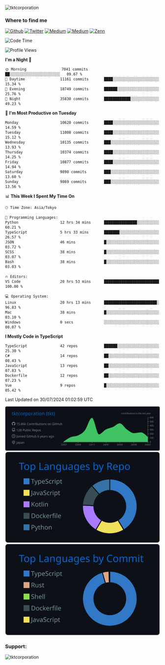 <p align="left"> <img src="https://komarev.com/ghpvc/?username=tktcorporation&label=Profile%20views&color=0e75b6&style=flat" alt="tktcorporation" /> </p>

<h3>Where to find me</h3>
<p>
<a href="https://github.com/tktcorporation" target="_blank"><img alt="Github" src="https://img.shields.io/badge/GitHub-%2312100E.svg?&style=for-the-badge&logo=Github&logoColor=white" /></a>
<a href="https://twitter.com/tktcorporation" target="_blank"><img alt="Twitter" src="https://img.shields.io/badge/twitter-%231DA1F2.svg?&style=for-the-badge&logo=twitter&logoColor=white" /></a>
<a href="https://www.linkedin.com/in/tktcorporation" target="_blank"><img alt="Medium" src="https://img.shields.io/badge/linkdin-0a66c2.svg?&style=for-the-badge&logo=linkedin&logoColor=white" /></a>
<a href="https://qiita.com/tktcorporation" target="_blank"><img alt="Medium" src="https://img.shields.io/badge/qiita-55C500.svg?&style=for-the-badge&logo=qiita&logoColor=white" /></a>
<a href="https://zenn.dev/tktcorporation" target="_blank"><img alt="Zenn" src="https://img.shields.io/badge/Zenn-3EA8FF.svg?&style=for-the-badge&logo=Zenn&logoColor=white" /></a>
</p>
  
<!--START_SECTION:waka-->
![Code Time](http://img.shields.io/badge/Code%20Time-1%2C643%20hrs%2013%20mins-blue)

![Profile Views](http://img.shields.io/badge/Profile%20Views-0-blue)

**I'm a Night 🦉** 

```text
🌞 Morning                7041 commits        ██░░░░░░░░░░░░░░░░░░░░░░░   09.67 % 
🌆 Daytime                11161 commits       ████░░░░░░░░░░░░░░░░░░░░░   15.34 % 
🌃 Evening                18749 commits       ██████░░░░░░░░░░░░░░░░░░░   25.76 % 
🌙 Night                  35830 commits       ████████████░░░░░░░░░░░░░   49.23 % 
```
📅 **I'm Most Productive on Tuesday** 

```text
Monday                   10620 commits       ████░░░░░░░░░░░░░░░░░░░░░   14.59 % 
Tuesday                  11008 commits       ████░░░░░░░░░░░░░░░░░░░░░   15.12 % 
Wednesday                10135 commits       ███░░░░░░░░░░░░░░░░░░░░░░   13.93 % 
Thursday                 10374 commits       ████░░░░░░░░░░░░░░░░░░░░░   14.25 % 
Friday                   10877 commits       ████░░░░░░░░░░░░░░░░░░░░░   14.94 % 
Saturday                 9898 commits        ███░░░░░░░░░░░░░░░░░░░░░░   13.60 % 
Sunday                   9869 commits        ███░░░░░░░░░░░░░░░░░░░░░░   13.56 % 
```


📊 **This Week I Spent My Time On** 

```text
🕑︎ Time Zone: Asia/Tokyo

💬 Programming Languages: 
Python                   12 hrs 34 mins      ███████████████░░░░░░░░░░   60.21 % 
TypeScript               5 hrs 33 mins       ███████░░░░░░░░░░░░░░░░░░   26.57 % 
JSON                     46 mins             █░░░░░░░░░░░░░░░░░░░░░░░░   03.72 % 
SCSS                     38 mins             █░░░░░░░░░░░░░░░░░░░░░░░░   03.07 % 
Bash                     38 mins             █░░░░░░░░░░░░░░░░░░░░░░░░   03.03 % 

🔥 Editors: 
VS Code                  20 hrs 53 mins      █████████████████████████   100.00 % 

💻 Operating System: 
Linux                    20 hrs 13 mins      ████████████████████████░   96.83 % 
Mac                      38 mins             █░░░░░░░░░░░░░░░░░░░░░░░░   03.10 % 
Windows                  0 secs              ░░░░░░░░░░░░░░░░░░░░░░░░░   00.07 % 
```

**I Mostly Code in TypeScript** 

```text
TypeScript               42 repos            ██████░░░░░░░░░░░░░░░░░░░   25.30 % 
C#                       14 repos            ██░░░░░░░░░░░░░░░░░░░░░░░   08.43 % 
JavaScript               13 repos            ██░░░░░░░░░░░░░░░░░░░░░░░   07.83 % 
Dockerfile               12 repos            ██░░░░░░░░░░░░░░░░░░░░░░░   07.23 % 
Vue                      9 repos             █░░░░░░░░░░░░░░░░░░░░░░░░   05.42 % 
```




 Last Updated on 30/07/2024 01:02:59 UTC
<!--END_SECTION:waka-->

[![](https://raw.githubusercontent.com/tktcorporation/tktcorporation/master/profile-summary-card-output/github_dark/0-profile-details.svg)](https://github.com/vn7n24fzkq/github-profile-summary-cards)
[![](https://raw.githubusercontent.com/tktcorporation/tktcorporation/master/profile-summary-card-output/github_dark/1-repos-per-language.svg)](https://github.com/vn7n24fzkq/github-profile-summary-cards) [![](https://raw.githubusercontent.com/tktcorporation/tktcorporation/master/profile-summary-card-output/github_dark/2-most-commit-language.svg)](https://github.com/vn7n24fzkq/github-profile-summary-cards)

<h3 align="left">Support:</h3>
<p><a href="https://www.buymeacoffee.com/tktcorporation"> <img align="left" src="https://cdn.buymeacoffee.com/buttons/v2/default-yellow.png" height="50" width="210" alt="tktcorporation" /></a></p><br><br>
